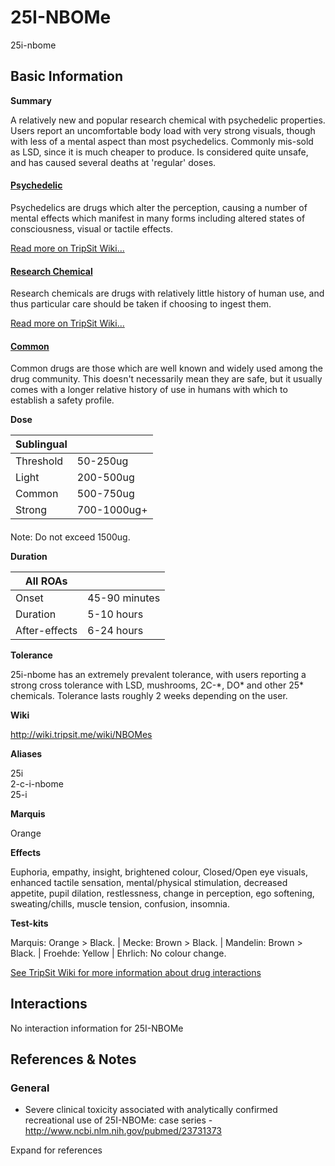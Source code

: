 # 25I-NBOMe

25i-nbome

## Basic Information

**Summary**

A relatively new and popular research chemical with psychedelic properties. Users report an uncomfortable body load with very strong visuals, though with less of a mental aspect than most psychedelics. Commonly mis-sold as LSD, since it is much cheaper to produce. Is considered quite unsafe, and has caused several deaths at 'regular' doses.

#### [Psychedelic](/category/psychedelic)

Psychedelics are drugs which alter the perception, causing a number of mental effects which manifest in many forms including altered states of consciousness, visual or tactile effects.

[Read more on TripSit Wiki...](#{category.wiki})

#### [Research Chemical](/category/research-chemical)

Research chemicals are drugs with relatively little history of human use, and thus particular care should be taken if choosing to ingest them.

[Read more on TripSit Wiki...](#{category.wiki})

#### [Common](/category/common)

Common drugs are those which are well known and widely used among the drug community. This doesn't necessarily mean they are safe, but it usually comes with a longer relative history of use in humans with which to establish a safety profile.

**Dose**

| Sublingual |             |
| ---------- | ----------- |
| Threshold  | 50-250ug    |
| Light      | 200-500ug   |
| Common     | 500-750ug   |
| Strong     | 700-1000ug+ |

#### 

 Note: Do not exceed 1500ug.

**Duration**

| All ROAs      |               |
| ------------- | ------------- |
| Onset         | 45-90 minutes |
| Duration      | 5-10 hours    |
| After-effects | 6-24 hours    |

**Tolerance**

25i-nbome has an extremely prevalent tolerance, with users reporting a strong cross tolerance with LSD, mushrooms, 2C-\*, DO\* and other 25\* chemicals. Tolerance lasts roughly 2 weeks depending on the user.

**Wiki**

http://wiki.tripsit.me/wiki/NBOMes

**Aliases**

25i  
2-c-i-nbome  
25-i  

**Marquis**

Orange

**Effects**

Euphoria, empathy, insight, brightened colour, Closed/Open eye visuals, enhanced tactile sensation, mental/physical stimulation, decreased appetite, pupil dilation, restlessness, change in perception, ego softening, sweating/chills, muscle tension, confusion, insomnia.

**Test-kits**

Marquis: Orange > Black. | Mecke: Brown > Black. | Mandelin: Brown > Black. | Froehde: Yellow | Ehrlich: No colour change.

[See TripSit Wiki for more information about drug interactions](http://combo.tripsit.me/)

## Interactions

No interaction information for 25I-NBOMe

## References & Notes

### General

* Severe clinical toxicity associated with analytically confirmed recreational use of 25I-NBOMe: case series - <http://www.ncbi.nlm.nih.gov/pubmed/23731373>

Expand for references